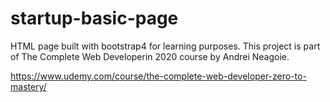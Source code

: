 # startup-basic-page

HTML page built with bootstrap4 for learning purposes.
This project is part of The Complete Web Developerin 2020 course by Andrei Neagoie.

https://www.udemy.com/course/the-complete-web-developer-zero-to-mastery/
